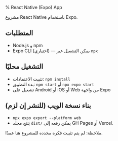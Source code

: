 % React Native (Expo) App

مشروع React Native باستخدام Expo.

## المتطلبات
- Node.js و npm
- Expo CLI (اختياري) — يمكن التشغيل عبر `npx`

## التشغيل محليًا
- تثبيت الاعتمادات: `npm install`
- بدء التطبيق: `npm start` أو `npx expo start`
- تشغيل على Android أو iOS أو Web من واجهة Expo

## بناء نسخة الويب (للنشر إن لزم)
- `npx expo export --platform web`
- يَنتج مجلد `dist/` يمكن رفعه إلى GH Pages أو Vercel.

ملاحظة: لم يتم تثبيت فكرة محددة للمشروع هنا عمدًا.
